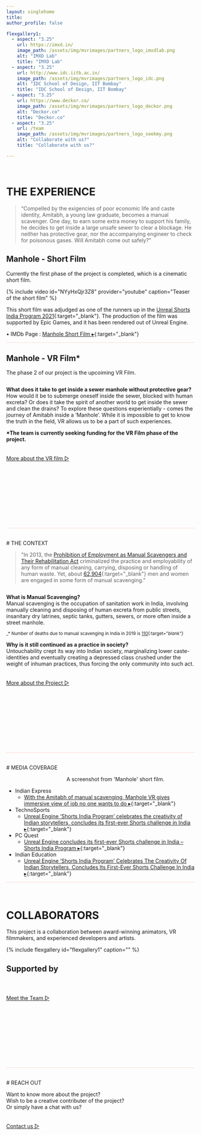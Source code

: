 ```yaml
---
layout: singlehome
title: 
author_profile: false

flexgallery1:
  - aspect: "3.25"
    url: https://imxd.in/
    image_path: /assets/img/mvrimages/partners_logo_imxdlab.png
    alt: "IMXD Lab"
    title: "IMXD Lab"
  - aspect: "3.25"
    url: http://www.idc.iitb.ac.in/
    image_path: /assets/img/mvrimages/partners_logo_idc.png
    alt: "IDC School of Design, IIT Bombay"
    title: "IDC School of Design, IIT Bombay"
  - aspect: "3.25"
    url: https://www.deckor.co/
    image_path: /assets/img/mvrimages/partners_logo_deckor.png
    alt: "Deckor.co"
    title: "Deckor.co"   
  - aspect: "3.25"
    url: /team
    image_path: /assets/img/mvrimages/partners_logo_seekmy.png
    alt: "Collaborate with us?"
    title: "Collaborate with us?"

---
```


<br>

<a name="aboutinfo"></a>
# THE EXPERIENCE

>“Compelled by the exigencies of poor economic life and caste identity, Amitabh, a young law graduate, becomes a manual scavenger. One day, to earn some extra money to support his family, he decides to get inside a large unsafe sewer to clear a blockage. He neither has protective gear, nor the accompanying engineer to check for poisonous gases. Will Amitabh come out safely?”

## Manhole - Short Film
Currently the first phase of the project is completed, which is a cinematic short film. 

{% include video id="NYyHxQjr3Z8" provider="youtube" caption="Teaser of the short film" %}

This short film was adjudged as one of the runners up in the [Unreal Shorts India Program 2021](https://technosports.co.in/2021/12/08/unreal-engine-shorts-india-program-celebrates-the-creativity-of-indian-storytellers-concludes-its-first-ever-shorts-challenge-in-india/){:target="_blank"}. The production of the film was supported by Epic Games, and it has been rendered out of Unreal Engine.

• IMDb Page : [Manhole Short Film ▸](https://www.imdb.com/title/tt16421128/){:target="_blank"} <br>

<hr style="height:1px;border-width:0;color:#fcd5ce;background-color:#fcd5ce">

## Manhole - VR Film\*
The phase 2 of our project is the upcoiming VR Film.

<figure class="align-left" style="width:100%; max-width:360px;">
  <img src="{{ site.url }}{{ site.baseurl }}/assets/img/mvrimages/homepage_vr.png" alt="">
</figure>

**What does it take to get inside a sewer manhole without protective gear?**<br>
How would it be to submerge oneself inside the sewer, blocked with human excreta? Or does it take the spirit of another world to get inside the sewer and clean the drains? To explore these questions experientially - comes the journey of Amitabh inside a ‘Manhole’. While it is impossible to get to know the truth in the field, VR allows us to be a part of such experiences.

**\*The team is currently seeking funding for the VR Film phase of the project.**

<div class = "home-button" style="height:100px; padding-top: 20px; padding-bottom: 80px;">     
 <a class = "home-button" href="{{ site.baseurl }}/about">More about the VR film ▷</a>       
</div> 


<hr style="height:1px;border-width:0;color:#fcd5ce;background-color:#fcd5ce">
<br>
<a name="aboutinfo"></a>
# THE CONTEXT

> "In 2013, the [Prohibition of Employment as Manual Scavengers and Their Rehabilitation Act](http://legislative.gov.in/sites/default/files/A2013-25.pdf) criminalized the practice and employability of any form of manual cleaning, carrying, disposing or handling of human waste. Yet, about [62,904](https://www.thehindu.com/news/national/indias-manual-scavenging-problem/article30834545.ece){:target="_blank"} men and women are engaged in some form of manual scavenging."

<figure class="align-right" style="width:100%; max-width:360px;">
  <img src="{{ site.url }}{{ site.baseurl }}/assets/img/mvrimages/homepage_manholeenter2.png" alt="">
</figure> 

**What is Manual Scavenging?**<br>
Manual scavenging is the occupation of sanitation work in India, involving manually cleaning and disposing of human excreta from public streets, insanitary dry latrines, septic tanks, gutters, sewers, or more often inside a street manhole.

<small>_* Number of deaths due to manual scavenging in India in 2019 is [110](https://www.thehindu.com/news/national/110-deaths-by-cleaning-sewers-septic-tanks-in-2019/article30795201.ece){:target="_blank"}_</small>


**Why is it still continued as a practice in society?**<br>
Untouchability crept its way into Indian society, marginalizing lower caste-identities and eventually creating a depressed class crushed under the weight of inhuman practices, thus forcing the only community into such act. 


<div class = "home-button" style="height:100px; padding-top: 20px; padding-bottom: 80px;">       
 <a class = "home-button" href="{{ site.baseurl }}/about">More about the Project ▷</a>       
</div> 

<hr style="height:1px;border-width:0;color:#fcd5ce;background-color:#fcd5ce">
<br>
<a name="contactinfo"></a>
# MEDIA COVERAGE
<figure class="align-center" style="width: 100%;">
  <img src="{{ site.url }}{{ site.baseurl }}/assets/img/mvrimages/Manhole_SF2.jpg" alt="">
    <span style="text-align:center;"><figcaption>A screenshot from 'Manhole' short film.</figcaption></span>
</figure> 

- Indian Express
  - [With the Amitabh of manual scavenging, Manhole VR gives immersive view of job no one wants to do ▸](https://indianexpress.com/article/entertainment/manual-scavenging-manhole-vr-animated-film-virtual-reality-7539395/){:target="_blank"}<br>
- TechnoSports
  - [Unreal Engine ‘Shorts India Program’ celebrates the creativity of Indian storytellers, concludes its first-ever Shorts challenge in India ▸](https://technosports.co.in/2021/12/08/unreal-engine-shorts-india-program-celebrates-the-creativity-of-indian-storytellers-concludes-its-first-ever-shorts-challenge-in-india/){:target="_blank"}<br>
- PC Quest
  - [Unreal Engine concludes its first-ever Shorts challenge in India – Shorts India Program ▸](https://www.pcquest.com/unreal-engine-concludes-first-ever-shorts-challenge-india-shorts-india-program/){:target="_blank"}<br>
- Indian Education
  - [Unreal Engine ‘Shorts India Program’ Celebrates The Creativity Of Indian Storytellers, Concludes Its First-Ever Shorts Challenge In India ▸](https://indiaeducationdiary.in/unreal-engine-shorts-india-program-celebrates-the-creativity-of-indian-storytellers-concludes-its-first-ever-shorts-challenge-in-india/){:target="_blank"}

<hr style="height:1px;border-width:0;color:#fcd5ce;background-color:#fcd5ce">
<br>

<a name="teaminfo"></a>
# COLLABORATORS

This project is a collaboration between award-winning animators, VR filmmakers, and experienced developers and artists.

{% include flexgallery id="flexgallery1" caption="" %}

## Supported by

<div style="width:100%; max-width:160px; margin-top: 0px">
  <img src="{{ site.url }}{{ site.baseurl }}/assets/img/mvrimages/unreal.png" alt="">
</div> 

<div class = "home-button" style="height:100px; padding-top: 40px; padding-bottom: 80px;">     
 <a class = "home-button" href="{{ site.baseurl }}/team">Meet the Team ▷</a>       
</div> 

<hr style="height:1px;border-width:0;color:#fcd5ce;background-color:#fcd5ce">
<br>
<a name="contactinfo"></a>
# REACH OUT

<figure class="align-left" style="width:100%; max-width:400px; margin-top: 0px">
  <img src="{{ site.url }}{{ site.baseurl }}/assets/img/mvrimages/billu1.png" alt="">
</figure> 

Want to know more about the project? <br> 
Wish to be a creative contributer of the project?  <br> 
Or simply have a chat with us? 



<div class = "home-button" style="height:100px; padding-top: 20px;">     
 <a class = "home-button" href="{{ site.baseurl }}/contact">Contact us ▷</a>       
</div> 

